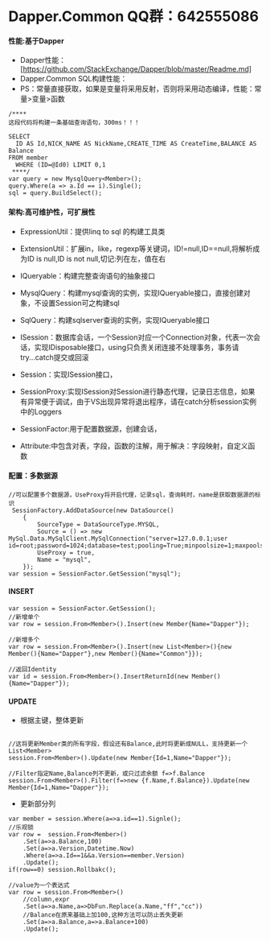# Dapper.Common QQ群：642555086

#### 性能:基于Dapper
* Dapper性能：[https://github.com/StackExchange/Dapper/blob/master/Readme.md]
* Dapper.Common SQL构建性能：
* PS：常量直接获取，如果是变量将采用反射，否则将采用动态编译，性能：常量>变量>函数
```
/****
这段代码将构建一条基础查询语句，300ms！！！

SELECT 
  ID AS Id,NICK_NAME AS NickName,CREATE_TIME AS CreateTime,BALANCE AS Balance 
FROM member 
  WHERE (ID=@Id0) LIMIT 0,1
 ****/
var query = new MysqlQuery<Member>();
query.Where(a => a.Id == i).Single();
sql = query.BuildSelect();
```

#### 架构:高可维护性，可扩展性
* ExpressionUtil：提供linq to sql 的构建工具类

* ExtensionUtil：扩展in，like，regexp等关键词，ID!=null,ID==null,将解析成为ID is null,ID is not null,切记:列在左，值在右

* IQueryable：构建完整查询语句的抽象接口

* MysqlQuery：构建mysql查询的实例，实现IQueryable接口，直接创建对象，不设置Session可之构建sql

* SqlQuery：构建sqlserver查询的实例，实现IQueryable接口

* ISession：数据库会话，一个Session对应一个Connection对象，代表一次会话，实现IDisposable接口，using只负责关闭连接不处理事务，事务请try...catch提交或回滚

* Session：实现ISession接口，

* SessionProxy:实现ISession对Session进行静态代理，记录日志信息，如果有异常便于调试，由于VS出现异常将退出程序，请在catch分析session实例中的Loggers

* SessionFactor:用于配置数据源，创建会话，

* Attribute:中包含对表，字段，函数的注解，用于解决：字段映射，自定义函数

#### 配置：多数据源
```
//可以配置多个数据源，UseProxy将开启代理，记录sql，查询耗时，name是获取数据源的标识
 SessionFactory.AddDataSource(new DataSource()
    {
        SourceType = DataSourceType.MYSQL,
        Source = () => new MySql.Data.MySqlClient.MySqlConnection("server=127.0.0.1;user id=root;password=1024;database=test;pooling=True;minpoolsize=1;maxpoolsize=10;connectiontimeout=180;"),
        UseProxy = true,
        Name = "mysql",
    });
var session = SessionFactor.GetSession("mysql");
```
#### INSERT
```
var session = SessionFactor.GetSession();
//新增单个
var row = session.From<Member>().Insert(new Member{Name="Dapper"});

//新增多个
var row = session.From<Member>().Insert(new List<Member>(){new Member(){Name="Dapper"},new Member(){Name="Common"}});

//返回Identity
var id = session.From<Member>().InsertReturnId(new Member(){Name="Dapper"});

```
#### UPDATE
* 根据主键，整体更新
```

//这将更新Member类的所有字段，假设还有Balance,此时将更新成NULL，支持更新一个List<Member>
session.From<Member>().Update(new Member{Id=1,Name="Dapper"});

//Filter指定Name,Balance列不更新，或只过滤余额 f=>f.Balance
session.From<Member>().Filter(f=>new {f.Name,f.Balance}).Update(new Member{Id=1,Name="Dapper"});
```
* 更新部分列
```
var member = session.Where(a=>a.id==1).Signle();
//乐观锁
var row =  session.From<Member>()
    .Set(a=>a.Balance,100)
    .Set(a=>a.Version,Datetime.Now)
    .Where(a=>a.Id==1&&a.Version==member.Version)
    .Update();
if(row==0) session.Rollbakc();

//value为一个表达式
var row = session.From<Member>()
    //column,expr
    .Set(a=>a.Name,a=>DbFun.Replace(a.Name,"ff","cc"))
    //Balance在原来基础上加100,这种方法可以防止丢失更新
    .Set(a=>a.Balance,a=>a.Balance+100)
    .Update();
```

